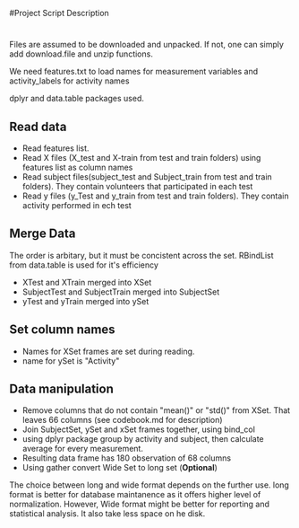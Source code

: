 #Project Script Description
#

Files are assumed to be downloaded and unpacked. If not, one can simply add download.file and unzip functions. 

We need features.txt to load names for measurement variables and activity_labels for activity names

dplyr and data.table packages used.

## Read data
- Read features list. 
- Read X files (X_test and X-train from test and train folders) using features list as column names
- Read subject files(subject_test and Subject_train from test and train folders). They contain volunteers that participated in each test
- Read y files (y_Test and y_train from test and train folders). They contain activity performed in ech test

## Merge Data
The order is arbitary, but it must be concistent across the set. RBindList from data.table is used for it's efficiency

- XTest and XTrain merged into XSet
- SubjectTest and SubjectTrain merged into SubjectSet
- yTest and yTrain merged into ySet

## Set column names

- Names for XSet frames are set during reading.
- name for ySet is "Activity"

## Data manipulation
- Remove columns that do not contain "mean()" or "std()" from XSet. That leaves 66 columns (see codebook.md for description)
- Join SubjectSet, ySet and xSet frames together, using bind_col
- using dplyr package group by activity and subject, then calculate average for every measurement.
- Resulting data frame has 180 observation of 68 columns
- Using gather convert Wide Set to long set (**Optional**)

The choice between long and wide format depends on the further use. long format is better for database maintanence as it offers higher level of normalization.
However, Wide format might be better for reporting and statistical analysis. It also take less space on he disk.  

